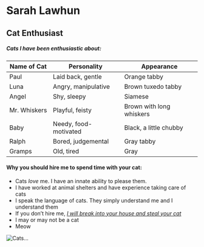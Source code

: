 Sarah Lawhun
================

## Cat Enthusiast

##### **Cats I have been enthusiastic about**:

| Name of Cat  | Personality           | Appearance               |
|--------------|-----------------------|--------------------------|
| Paul         | Laid back, gentle     | Orange tabby             |
| Luna         | Angry, manipulative   | Brown tuxedo tabby       |
| Angel        | Shy, sleepy           | Siamese                  |
| Mr. Whiskers | Playful, feisty       | Brown with long whiskers |
| Baby         | Needy, food-motivated | Black, a little chubby   |
| Ralph        | Bored, judgemental    | Gray tabby               |
| Gramps       | Old, tired            | Gray                     |

#### **Why you should hire me to spend time with your cat:**

- Cats *love* me. I have an innate ability to please them.
- I have worked at animal shelters and have experience taking care of
  cats
- I speak the language of cats. They simply understand me and I
  understand them
- If you don’t hire me, <ins> *I will break into your house and steal
  your cat* <ins>
- I may or may not be a cat
- Meow

![Cats…](https://thebiologist.rsb.org.uk/images/biologist/Cats_genetics.jpg)

<br>

#### 
